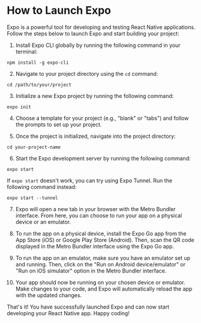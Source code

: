 # How to Launch Expo
Expo is a powerful tool for developing and testing React Native applications. Follow the steps below to launch Expo and start building your project:

1. Install Expo CLI globally by running the following command in your terminal:
  ```
  npm install -g expo-cli
  ```

2. Navigate to your project directory using the `cd` command:
  ```
  cd /path/to/your/project
  ```

3. Initialize a new Expo project by running the following command:
  ```
  expo init
  ```

4. Choose a template for your project (e.g., "blank" or "tabs") and follow the prompts to set up your project.

5. Once the project is initialized, navigate into the project directory:
  ```
  cd your-project-name
  ```

6. Start the Expo development server by running the following command:
  ```
  expo start
  ```

   If `expo start` doesn't work, you can try using Expo Tunnel. Run the following command instead:
   ```
   expo start --tunnel
   ```

7. Expo will open a new tab in your browser with the Metro Bundler interface. From here, you can choose to run your app on a physical device or an emulator.

8. To run the app on a physical device, install the Expo Go app from the App Store (iOS) or Google Play Store (Android). Then, scan the QR code displayed in the Metro Bundler interface using the Expo Go app.

9. To run the app on an emulator, make sure you have an emulator set up and running. Then, click on the "Run on Android device/emulator" or "Run on iOS simulator" option in the Metro Bundler interface.

10. Your app should now be running on your chosen device or emulator. Make changes to your code, and Expo will automatically reload the app with the updated changes.

That's it! You have successfully launched Expo and can now start developing your React Native app. Happy coding!
